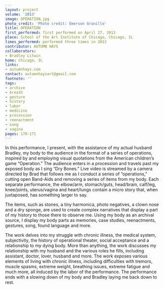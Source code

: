 ```yaml
---
layout: project
volume: '2013'
image: OPERATION.jpg
photo_credit: 'Photo credit: Emerson Granillo'
title: OPERATION
first_performed: first performed on April 27, 2013
place: School of the Art Institute of Chicago, Chicago, IL
times_performed: performed three times in 2013
contributor: AUTUMN HAYS
collaborators:
- Bradley Litwin
home: Chicago, IL
links:
- autumnhays.com
contact: autumnhaysart@gmail.com
footnote: ''
tags:
- archive
- breath
- gesture
- history
- labor
- medicine
- procession
- reenactment
- song
- vagina
pages: 170-171
---
```


In this performance, I present, with the assistance of my actual husband Bradley, my body to the audience in the format of a series of operations, inspired by and employing visual quotations from the American children’s game “Operation.” The audience enters in a procession and travels past my exposed body as I sing “Dry Bones.” Live video is streamed by a camera directed by Brad that follows me as I conduct a series of “operations,” cutting open Band-Aids and removing a series of items from my body. Each separate performance, the elbow/arm, stomach/guts, head/brain, calf/leg, knee/joints, uterus/vagina and heart/lungs contain a micro story that, when juxtaposed, has something larger to say.

The items, such as stones, a tiny harmonica, photo negatives, a clown nose and a dry sponge, are used to create complex narratives that display a part of my history to those there to observe me. Using my body as an archival source, I display my body parts as memories, case studies, reenactments, gestures, song, found language and more.

The work delves into my struggle with chronic illness, the medical system, subjectivity, the history of operational theater, social acceptance and a relationship to my dying body. More than anything, the work discusses my relationship with my husband and the various roles he fills, including assistant, doctor, lover, husband and more. The work exposes various elements of living with chronic illness, including difficulties with tremors, muscle spasms, extreme weight, breathing issues, extreme fatigue and much more, all induced by the labor of the performance. The performance ends with a slowing down of my body and Bradley laying me back down to rest.
